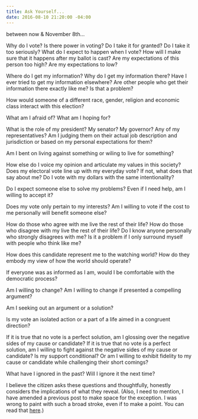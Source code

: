 ```yaml
---
title: Ask Yourself...
date: 2016-08-10 21:20:00 -04:00
---
```


between now & November 8th…

Why do I vote?
Is there power in voting?
Do I take it for granted?
Do I take it too seriously?
What do I expect to happen when I vote?
How will I make sure that it happens after my ballot is cast?
Are my expectations of this person too high?
Are my expectations to low?

Where do I get my information?
Why do I get my information there?
Have I ever tried to get my information elsewhere?
Are other people who get their information there exactly like me? 
Is that a problem? 

How would someone of a different race, gender, religion and economic class interact with this election?

What am I afraid of?
What am I hoping for? 

What is the role of my president? My senator? My governor? Any of my representatives?
Am I judging them on their actual job description and jurisdiction or based on my personal expectations for them?

Am I bent on living against something or wiling to live for something? 

How else do I voice my opinion and articulate my values in this society?
Does my electoral vote line up with my everyday vote?
If not, what does that say about me?
Do I vote with my dollars with the same intentionality?

Do I expect someone else to solve my problems?
Even if I need help, am I willing to accept it?

Does my vote only pertain to my interests?
Am I willing to vote if the cost to me personally will benefit someone else?

How do those who agree with me live the rest of their life?
How do those who disagree with my live the rest of their life?
Do I know anyone personally who strongly disagrees with me?
Is it a problem if I only surround myself with people who think like me?

How does this candidate represent me to the watching world?
How do they embody my view of how the world should operate?

If everyone was as informed as I am, would I be comfortable with the democratic process?

Am I willing to change?
Am I willing to change if presented a compelling argument?

Am I seeking out an argument or a solution?

Is my vote an isolated action or a part of a life aimed in a congruent direction?

If it is true that no vote is a perfect solution, am I glossing over the negative sides of my cause or candidate?
If it is true that no vote is a perfect solution, am I willing to fight against the negative sides of my cause or candidate?
Is my support conditional? 
Or am I willing to exhibit fidelity to my cause or candidate while challenging their short comings?

What have I ignored in the past?
Will I ignore it the next time?

I believe the citizen asks these questions and thoughtfully, honestly considers the implications of what they reveal. (Also, I need to mention, I have amended a previous post to make space for the exception. I was wrong to paint with such a broad stroke, even if to make a point. You can read that [here](http://samuelmelden.com/2016/08/03/3rd-party-politics-and-consumerism/).)